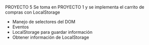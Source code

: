 PROYECTO 5 
Se toma en PROYECTO 1 y se implementa el carrito de compras con LocalStorage
- Manejo de selectores del DOM
- Eventos
- LocalStorage para guardar información 
- Obtener información de LocalStorage